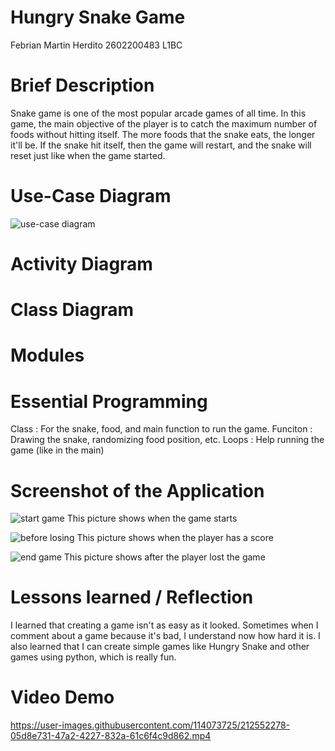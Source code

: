 # Hungry Snake Game

Febrian Martin Herdito
2602200483
L1BC

# Brief Description
Snake game is one of the most popular arcade games of all time. In this game, the main objective of the player is to catch the maximum number of foods without hitting itself. The more foods that the snake eats, the longer it'll be. If the snake hit itself, then the game will restart, and the snake will reset just like when the game started. 

# Use-Case Diagram
![use-case diagram](https://user-images.githubusercontent.com/114073725/212554563-bb7f7e8a-ae99-40de-b31c-e2d8c43124a0.jpeg)

# Activity Diagram

# Class Diagram

# Modules

# Essential Programming
  Class : For the snake, food, and main function to run the game.
  Funciton : Drawing the snake, randomizing food position, etc.
  Loops : Help running the game (like in the main)

# Screenshot of the Application
![start game](https://user-images.githubusercontent.com/114073725/212553453-55e6d13c-13fa-4bb5-912e-90b9991cff9e.jpeg) 
This picture shows when the game starts



![before losing](https://user-images.githubusercontent.com/114073725/212553470-38076f9b-8642-493b-b944-a0141bdaf501.jpeg)
This picture shows when the player has a score



![end game](https://user-images.githubusercontent.com/114073725/212553473-d7a1ff64-8994-4d07-9b8c-2ed11650d069.jpeg)
This picture shows after the player lost the game



# Lessons learned / Reflection

I learned that creating a game isn't as easy as it looked. Sometimes when I comment about a game because it's bad, I understand now how hard it is. I also learned that I can create simple games like Hungry Snake and other games using python, which is really fun.

# Video Demo


https://user-images.githubusercontent.com/114073725/212552278-05d8e731-47a2-4227-832a-61c6f4c9d862.mp4




